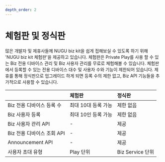 ```yaml
---
depth_order: 2
---
```


# 체험판 및 정식판

많은 개발자 및 제휴사들께 NUGU biz kit을 쉽게 접해보실 수 있도록 하기 위해 'NUGU biz kit 체험판'을 제공하고 있습니다. 체험판은 Private Play를 사용 할 수 있는 Biz 전용 디바이스 관리 및 Biz 사용자 관리를 무료로 체험해볼 수 있습니다. 체험판에서 등록할 수 있는 전용 디바이스 대수 및 사용자 수와 기능이 제한되어 있습니다. 제휴를 통해 정식판으로 업그레이드 하게 되면 등록 수의 제한 없고,  Biz API 기능들을 추가적으로 사용할 수 있습니다.

|                    | **체험판**      | **정식판**        |
|:-------------------|:-------------|:---------------|
| Biz 전용 디바이스 등록 수   | 최대 10대 등록 가능 | 제한 없음          |
| Biz 사용자 등록         | 최대 10인 등록 가능 | 제한 없음          |
| Biz 사용자 관리 API     | -            | 제공             |
| Biz 전용 디바이스 조회 API | -            | 제공             |
| Announcement API   | -            | 제공             |
| 사용자 초대 유형          | Play 단위      | Biz Service 단위 |



